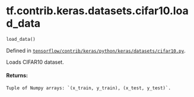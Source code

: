 <div itemscope itemtype="http://developers.google.com/ReferenceObject">
<meta itemprop="name" content="tf.contrib.keras.datasets.cifar10.load_data" />
</div>

# tf.contrib.keras.datasets.cifar10.load_data

``` python
load_data()
```



Defined in [`tensorflow/contrib/keras/python/keras/datasets/cifar10.py`](https://www.tensorflow.org/code/tensorflow/contrib/keras/python/keras/datasets/cifar10.py).

Loads CIFAR10 dataset.

#### Returns:

    Tuple of Numpy arrays: `(x_train, y_train), (x_test, y_test)`.